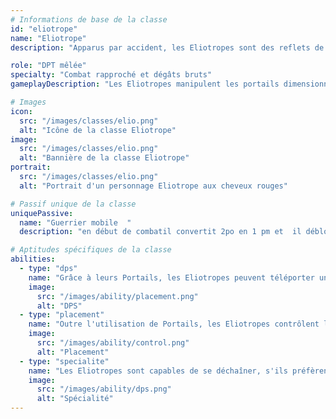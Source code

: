 ```yaml
---
# Informations de base de la classe
id: "eliotrope"
name: "Eliotrope"
description: "Apparus par accident, les Eliotropes sont des reflets de leur créateur, le Roi-Dieu. Ils se déplacent à la vitesse de l'éclair, disparaissant en un clin d'œil pour réapparaître plus loin. Tout comme les Eliatropes, ils connaissent les secrets du Wakfu."

role: "DPT mêlée"
specialty: "Combat rapproché et dégâts bruts"
gameplayDescription: "Les Eliotropes manipulent les portails dimensionnels. Ils peuvent ouvrir des portails pour se déplacer ou déplacer leurs alliés sur le champ de bataille, et peuvent aussi amplifier leurs sorts en les faisant passer plusieurs fois à travers ces portails."

# Images
icon:
  src: "/images/classes/elio.png"
  alt: "Icône de la classe Eliotrope"
image:
  src: "/images/classes/elio.png"
  alt: "Bannière de la classe Eliotrope"
portrait:
  src: "/images/classes/elio.png"
  alt: "Portrait d'un personnage Eliotrope aux cheveux rouges"

# Passif unique de la classe
uniquePassive:
  name: "Guerrier mobile  "
  description: "en début de combatil convertit 2po en 1 pm et  il débloque portail exaltation portail celeste il commence en étant serein"

# Aptitudes spécifiques de la classe
abilities:
  - type: "dps"
    name: "Grâce à leurs Portails, les Eliotropes peuvent téléporter un membre de leur équipe ou lancer des sorts à des endroits normalement inaccessibles."
    image:
      src: "/images/ability/placement.png"
      alt: "DPS"
  - type: "placement"
    name: "Outre l'utilisation de Portails, les Eliotropes contrôlent le terrain par des sorts de protection ou d'entrave."
    image:
      src: "/images/ability/control.png"
      alt: "Placement"
  - type: "specialite"
    name: "Les Eliotropes sont capables de se déchaîner, s'ils préfèrent adopter un style de combat basé sur les dégâts plutôt que sur le contrôle, au détriment de leur résistance."
    image:
      src: "/images/ability/dps.png"
      alt: "Spécialité"
---
```

